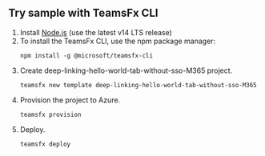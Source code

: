 ## Try sample with TeamsFx CLI

1. Install [Node.js](https://nodejs.org/en/download/) (use the latest v14 LTS release)
1. To install the TeamsFx CLI, use the npm package manager:
    ```
    npm install -g @microsoft/teamsfx-cli
    ```
1. Create deep-linking-hello-world-tab-without-sso-M365 project.
    ```
    teamsfx new template deep-linking-hello-world-tab-without-sso-M365
    ```
1. Provision the project to Azure.
    ```
    teamsfx provision
    ```
1. Deploy.
    ```
    teamsfx deploy
    ```
